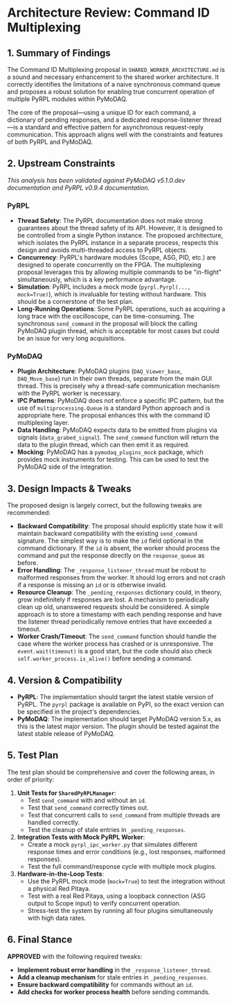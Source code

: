 # Architecture Review: Command ID Multiplexing

## 1. Summary of Findings

The Command ID Multiplexing proposal in `SHARED_WORKER_ARCHITECTURE.md` is a sound and necessary enhancement to the shared worker architecture. It correctly identifies the limitations of a naive synchronous command queue and proposes a robust solution for enabling true concurrent operation of multiple PyRPL modules within PyMoDAQ.

The core of the proposal—using a unique ID for each command, a dictionary of pending responses, and a dedicated response-listener thread—is a standard and effective pattern for asynchronous request-reply communication. This approach aligns well with the constraints and features of both PyRPL and PyMoDAQ.

## 2. Upstream Constraints

*This analysis has been validated against PyMoDAQ v5.1.0.dev documentation and PyRPL v0.9.4 documentation.*

### PyRPL

- **Thread Safety**: The PyRPL documentation does not make strong guarantees about the thread safety of its API. However, it is designed to be controlled from a single Python instance. The proposed architecture, which isolates the PyRPL instance in a separate process, respects this design and avoids multi-threaded access to PyRPL objects.
- **Concurrency**: PyRPL's hardware modules (Scope, ASG, PID, etc.) are designed to operate concurrently on the FPGA. The multiplexing proposal leverages this by allowing multiple commands to be "in-flight" simultaneously, which is a key performance advantage.
- **Simulation**: PyRPL includes a mock mode (`pyrpl.Pyrpl(..., mock=True)`), which is invaluable for testing without hardware. This should be a cornerstone of the test plan.
- **Long-Running Operations**: Some PyRPL operations, such as acquiring a long trace with the oscilloscope, can be time-consuming. The synchronous `send_command` in the proposal will block the calling PyMoDAQ plugin thread, which is acceptable for most cases but could be an issue for very long acquisitions.

### PyMoDAQ

- **Plugin Architecture**: PyMoDAQ plugins (`DAQ_Viewer_base`, `DAQ_Move_base`) run in their own threads, separate from the main GUI thread. This is precisely why a thread-safe communication mechanism with the PyRPL worker is necessary.
- **IPC Patterns**: PyMoDAQ does not enforce a specific IPC pattern, but the use of `multiprocessing.Queue` is a standard Python approach and is appropriate here. The proposal enhances this with the command ID multiplexing layer.
- **Data Handling**: PyMoDAQ expects data to be emitted from plugins via signals (`data_grabed_signal`). The `send_command` function will return the data to the plugin thread, which can then emit it as required.
- **Mocking**: PyMoDAQ has a `pymodaq_plugins_mock` package, which provides mock instruments for testing. This can be used to test the PyMoDAQ side of the integration.

## 3. Design Impacts & Tweaks

The proposed design is largely correct, but the following tweaks are recommended:

- **Backward Compatibility**: The proposal should explicitly state how it will maintain backward compatibility with the existing `send_command` signature. The simplest way is to make the `id` field optional in the command dictionary. If the `id` is absent, the worker should process the command and put the response directly on the `response_queue` as before.
- **Error Handling**: The `_response_listener_thread` must be robust to malformed responses from the worker. It should log errors and not crash if a response is missing an `id` or is otherwise invalid.
- **Resource Cleanup**: The `_pending_responses` dictionary could, in theory, grow indefinitely if responses are lost. A mechanism to periodically clean up old, unanswered requests should be considered. A simple approach is to store a timestamp with each pending response and have the listener thread periodically remove entries that have exceeded a timeout.
- **Worker Crash/Timeout**: The `send_command` function should handle the case where the worker process has crashed or is unresponsive. The `event.wait(timeout)` is a good start, but the code should also check `self.worker_process.is_alive()` before sending a command.

## 4. Version & Compatibility

- **PyRPL**: The implementation should target the latest stable version of PyRPL. The `pyrpl` package is available on PyPI, so the exact version can be specified in the project's dependencies.
- **PyMoDAQ**: The implementation should target PyMoDAQ version 5.x, as this is the latest major version. The plugin should be tested against the latest stable release of PyMoDAQ.

## 5. Test Plan

The test plan should be comprehensive and cover the following areas, in order of priority:

1.  **Unit Tests for `SharedPyRPLManager`**:
    -   Test `send_command` with and without an `id`.
    -   Test that `send_command` correctly times out.
    -   Test that concurrent calls to `send_command` from multiple threads are handled correctly.
    -   Test the cleanup of stale entries in `_pending_responses`.
2.  **Integration Tests with Mock PyRPL Worker**:
    -   Create a mock `pyrpl_ipc_worker.py` that simulates different response times and error conditions (e.g., lost responses, malformed responses).
    -   Test the full command/response cycle with multiple mock plugins.
3.  **Hardware-in-the-Loop Tests**:
    -   Use the PyRPL mock mode (`mock=True`) to test the integration without a physical Red Pitaya.
    -   Test with a real Red Pitaya, using a loopback connection (ASG output to Scope input) to verify concurrent operation.
    -   Stress-test the system by running all four plugins simultaneously with high data rates.

## 6. Final Stance

**APPROVED** with the following required tweaks:

-   **Implement robust error handling** in the `_response_listener_thread`.
-   **Add a cleanup mechanism** for stale entries in `_pending_responses`.
-   **Ensure backward compatibility** for commands without an `id`.
-   **Add checks for worker process health** before sending commands.
